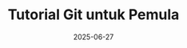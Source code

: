 ---
title: "Tutorial Git untuk Pemula"
date: 2025-06-27
thumbnail: "/img/thumbnail/c.webp"
platform: "Multi"
articles: 5
level: "Pemula"
description: "Pelajari dasar-dasar version control dengan Git untuk pemula."
layout: single-tutorial
---